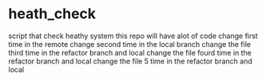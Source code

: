 # heath_check
script that check heathy system
this repo will have alot of code
change first time in the remote
change second time in the local branch
change the file third time in the refactor branch and local 
change the file fourd time in the refactor branch and local
change the file 5 time in the refactor branch and local
